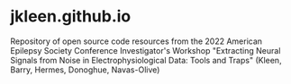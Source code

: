 # jkleen.github.io
Repository of open source code resources from the 2022 American Epilepsy Society Conference Investigator's Workshop "Extracting Neural Signals from Noise in Electrophysiological Data: Tools and Traps" (Kleen, Barry, Hermes, Donoghue, Navas-Olive)
